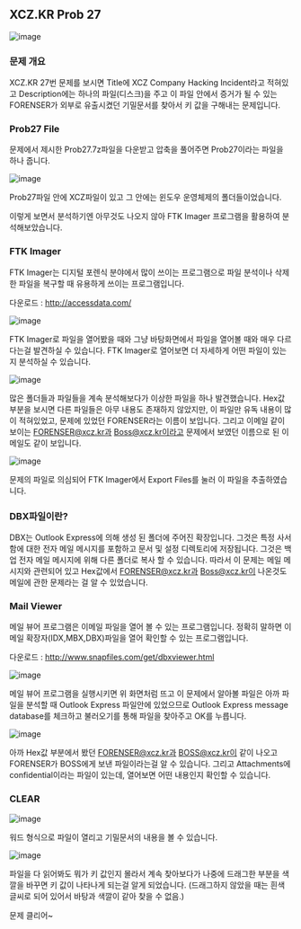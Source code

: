 ## XCZ.KR Prob 27

![image](https://user-images.githubusercontent.com/40850499/44000414-5a559366-9e5a-11e8-9a57-2fb1b7866c21.png) 

### 문제 개요

XCZ.KR 27번 문제를 보시면 Title에 XCZ Company Hacking Incident라고 적혀있고 Description에는 하나의 파일(디스크)을 주고 이 파일 안에서 증거가 될 수 있는 FORENSER가 외부로 유출시켰던 기밀문서를 찾아서 키 값을 구해내는 문제입니다.

### Prob27 File

문제에서 제시한 Prob27.7z파일을 다운받고 압축을 풀어주면 Prob27이라는 파일을 하나 줍니다.

![image](https://user-images.githubusercontent.com/40850499/44000419-784b8204-9e5a-11e8-8427-0134cb37139b.png) 

Prob27파일 안에 XCZ파일이 있고 그 안에는 윈도우 운영체제의 폴더들이었습니다.

이렇게 보면서 분석하기엔 아무것도 나오지 않아 FTK Imager 프로그램을 활용하여 분석해보았습니다.

### FTK Imager

FTK Imager는 디지털 포렌식 분야에서 많이 쓰이는 프로그램으로 파일 분석이나 삭제한 파일을 복구할 때 유용하게 쓰이는 프로그램입니다.

다운로드 : http://accessdata.com/

![image](https://user-images.githubusercontent.com/40850499/44000435-9b8380dc-9e5a-11e8-8b59-ba2f13c7ce88.png) 

FTK Imager로 파일을 열어봤을 때와 그냥 바탕화면에서 파일을 열어볼 때와 매우 다르다는걸 발견하실 수 있습니다. FTK Imager로 열어보면 더 자세하게 어떤 파일이 있는지 분석하실 수 있습니다. 

![image](https://user-images.githubusercontent.com/40850499/44000437-ba01485a-9e5a-11e8-882a-a3d3eb1864ed.png) 

많은 폴더들과 파일들을 계속 분석해보다가 이상한 파일을 하나 발견했습니다. Hex값 부분을 보시면 다른 파일들은 아무 내용도 존재하지 않았지만, 이 파일만 유독 내용이 많이 적혀있었고, 문제에 있었던 FORENSER라는 이름이 보입니다. 그리고 이메일 같이 보이는 FORENSER@xcz.kr과 Boss@xcz.kr이라고 문제에서 보였던 이름으로 된 이메일도 같이 보입니다.

 ![image](https://user-images.githubusercontent.com/40850499/44000442-d1389942-9e5a-11e8-91ca-dd67f7fffb57.png) 

문제의 파일로 의심되어 FTK Imager에서 Export Files를 눌러 이 파일을 추출하였습니다.

### DBX파일이란?

DBX는 Outlook Express에 의해 생성 된 폴더에 주어진 확장입니다. 그것은 특정 사서함에 대한 전자 메일 메시지를 포함하고 문서 및 설정 디렉토리에 저장됩니다. 그것은 백업 전자 메일 메시지에 위해 다른 폴더로 복사 할 수 있습니다.  따라서 이 문제는 메일 메시지와 관련되어 있고 Hex값에서 FORENSER@xcz.kr과 Boss@xcz.kr이 나온것도 메일에 관한 문제라는 걸 알 수 있었습니다.

### Mail Viewer

메일 뷰어 프로그램은 이메일 파일을 열어 볼 수 있는 프로그램입니다. 정확히 말하면 이메일 확장자(IDX,MBX,DBX)파일을 열어 확인할 수 있는 프로그램입니다.

다운로드 : http://www.snapfiles.com/get/dbxviewer.html

![image](https://user-images.githubusercontent.com/40850499/44000447-e685133e-9e5a-11e8-9824-3a4887e9b2c0.png) 

메일 뷰어 프로그램을 실행시키면 위 화면처럼 뜨고 이 문제에서 알아볼 파일은 아까 파일을 분석할 때 Outlook Express 파일안에 있었으므로 Outlook Express message database를 체크하고 불러오기를 통해 파일을 찾아주고 OK를 누릅니다.

![image](https://user-images.githubusercontent.com/40850499/44000454-fbc69420-9e5a-11e8-8767-5f96955346bc.png) 

아까 Hex값 부분에서 봤던 FORENSER@xcz.kr과 BOSS@xcz.kr이 같이 나오고 FORENSER가 BOSS에게 보낸 파일이라는걸 알 수 있습니다. 그리고 Attachments에 confidential이라는 파일이 있는데, 열어보면 어떤 내용인지 확인할 수 있습니다.

### CLEAR

![image](https://user-images.githubusercontent.com/40850499/44000463-12411d60-9e5b-11e8-9760-bbd73a6a759c.png) 

워드 형식으로 파일이 열리고 기밀문서의 내용을 볼 수 있습니다.

![image](https://user-images.githubusercontent.com/40850499/44000467-2509e968-9e5b-11e8-84d9-b3a4c5f91a50.png) 

파일을 다 읽어봐도 뭐가 키 값인지 몰라서 계속 찾아보다가 나중에 드래그한 부분을 색깔을 바꾸면 키 값이 나타나게 되는걸 알게 되었습니다. (드래그하지 않았을 때는 흰색 글씨로 되어 있어서 바탕과 색깔이 같아 찾을 수 없음.)

문제 클리어~

